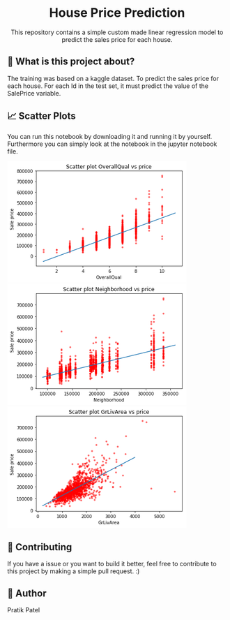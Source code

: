 <h1 align="center">House Price Prediction</h1>

<p align="center">
This repository contains a simple custom made linear regression model to predict the sales price for each house.
</p>

## 🤔 What is this project about?

 The training was based on a kaggle dataset. To predict the sales price for each house. For each Id in the test set, it must predict the value of the SalePrice variable. 
 
 ## 📈 Scatter Plots 

You can run this notebook by downloading it and running it by yourself.
Furthermore you can simply look at the notebook in the jupyter notebook file.

![OverllQual](OverllQual.png)
![Neighborhood](Neighborhood.png)
![GlivArea](GlivArea.png)


## 🤝 Contributing
If you have a issue or you want to build it better, feel free to contribute to this project by making a simple pull request. :)

## 🤠 Author
Pratik Patel
